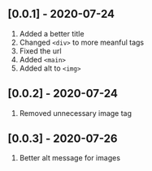 ## [0.0.1] - 2020-07-24
1. Added a better title
2. Changed `<div>` to more meanful tags
3. Fixed the url
4. Added `<main>`
5. Added alt to `<img>`

## [0.0.2] - 2020-07-24
1. Removed unnecessary image tag


## [0.0.3] - 2020-07-26
1. Better alt message for images

